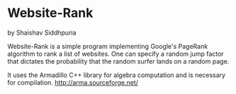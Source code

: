 Website-Rank
============
by Shaishav Siddhpuria

Website-Rank is a simple program implementing Google's PageRank algorithm to rank  a list of websites. One can specify a random jump factor that dictates the probability that the random surfer lands on a random page.

It uses the Armadillo C++ library for algebra computation and is necessary for compilation.
http://arma.sourceforge.net/
